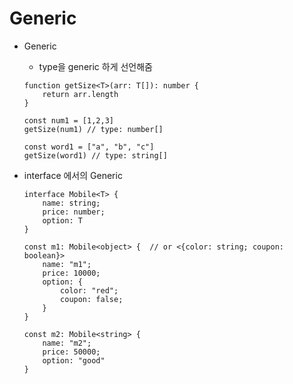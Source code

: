 # Generic

- Generic
    - type을 generic 하게 선언해줌
    
    ```tsx
    function getSize<T>(arr: T[]): number {
    	return arr.length
    }
    
    const num1 = [1,2,3]
    getSize(num1) // type: number[]
    
    const word1 = ["a", "b", "c"]
    getSize(word1) // type: string[]
    ```
    
- interface 에서의 Generic
    
    ```tsx
    interface Mobile<T> {
    	name: string;
    	price: number;
    	option: T
    }
    
    const m1: Mobile<object> {  // or <{color: string; coupon: boolean}>
    	name: "m1";
    	price: 10000;
    	option: {
    		color: "red";
    		coupon: false;
    	}
    } 
    
    const m2: Mobile<string> {
    	name: "m2";
    	price: 50000;
    	option: "good"
    } 
    ```